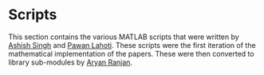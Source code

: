 # Scripts
This section contains the various MATLAB scripts that were written by [Ashish Singh](https://github.com/morancium) and [Pawan Lahoti](https://github.com/PawanLahoti). These scripts were the first iteration of the mathematical implementation of the papers. These were then converted to library sub-modules by [Aryan Ranjan](https://github.com/just-ary27/).